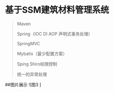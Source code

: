 # 基于SSM建筑材料管理系统
>Maven
>
>Spring（IOC DI AOP 声明式事务处理）
>
>SpringMVC
>
>Mybatis（最少配置方案）
>
>Sping Shiro权限控制
>
>统一的异常处理

##图片展示
![图3 ]
